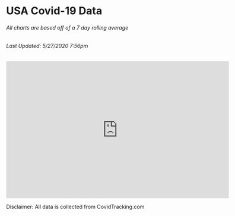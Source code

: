 

# USA Covid-19 Data 
<h6> All charts are based off of a 7 day rolling average
<h6>Last Updated: 5/27/2020 7:56pm </h6>

<iframe width="600" height="371" seamless frameborder="0" scrolling="no" src="https://docs.google.com/spreadsheets/d/e/2PACX-1vTfotxCjrIv9j0qa55Q-vH95X329v9aKjBOr2-shLoCZ-kYYTgdp-ittdvGApMyYdaERfl6gM6HGBEA/pubchart?oid=355193718&amp;format=interactive"></iframe>

Disclaimer: All data is collected from CovidTracking.com

